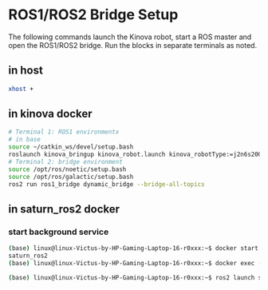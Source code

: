 # ROS1/ROS2 Bridge Setup

The following commands launch the Kinova robot, start a ROS master and open
the ROS1/ROS2 bridge. Run the blocks in separate terminals as noted.


## in host
```bash
xhost +
```

## in kinova docker 
```bash
# Terminal 1: ROS1 environmentx
# in base
source ~/catkin_ws/devel/setup.bash
roslaunch kinova_bringup kinova_robot.launch kinova_robotType:=j2n6s200
# Terminal 2: bridge environment
source /opt/ros/noetic/setup.bash
source /opt/ros/galactic/setup.bash
ros2 run ros1_bridge dynamic_bridge --bridge-all-topics
```

## in saturn_ros2 docker
### start background service
```bash
(base) linux@linux-Victus-by-HP-Gaming-Laptop-16-r0xxx:~$ docker start saturn_ros2 
saturn_ros2
(base) linux@linux-Victus-by-HP-Gaming-Laptop-16-r0xxx:~$ docker exec -it saturn_ros2 

(base) linux@linux-Victus-by-HP-Gaming-Laptop-16-r0xxx:~$ ros2 launch saturn_controller saturn_ros2.launch.py
```